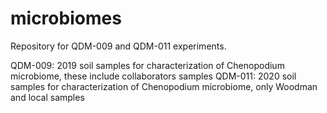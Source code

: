 # microbiomes
Repository for QDM-009 and QDM-011 experiments.

QDM-009: 2019 soil samples for characterization of Chenopodium microbiome, these include collaborators samples
QDM-011: 2020 soil samples for characterization of Chenopodium microbiome, only Woodman and local samples


